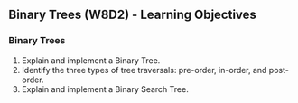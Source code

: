 ## Binary Trees (W8D2) - Learning Objectives

### Binary Trees
1. Explain and implement a Binary Tree.
2. Identify the three types of tree traversals: pre-order, in-order, and post-order.
3. Explain and implement a Binary Search Tree.
